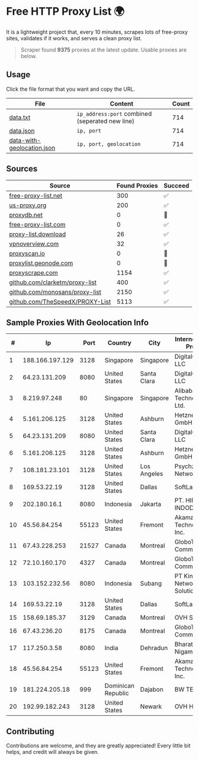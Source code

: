 
# Free HTTP Proxy List 🌍

It is a lightweight project that, every 10 minutes, scrapes lots of free-proxy sites, validates if it works, and serves a clean proxy list.


> Scraper found **9375** proxies at the latest update. Usable proxies are below.

## Usage

Click the file format that you want and copy the URL.


|File|Content|Count|
|----|-------|-----|
|[data.txt](https://raw.githubusercontent.com/themiralay/Proxy-List-World/master/data.txt)|`ip_address:port` combined (seperated new line)|714|
|[data.json](https://raw.githubusercontent.com/themiralay/Proxy-List-World/master/data.json)|`ip, port`|714|
|[data-with-geolocation.json](https://raw.githubusercontent.com/themiralay/Proxy-List-World/master/data-with-geolocation.json)|`ip, port, geolocation`|714|

## Sources

|Source|Found Proxies|Succeed|
|------|-------------|-------|
|[free-proxy-list.net](https://free-proxy-list.net)|300|✅|
|[us-proxy.org](https://www.us-proxy.org)|200|✅|
|[proxydb.net](http://proxydb.net)|0|🚫|
|[free-proxy-list.com](https://free-proxy-list.com/?page=&port=&type%5B%5D=http&type%5B%5D=https&up_time=0&search=Search)|0|✅|
|[proxy-list.download](https://www.proxy-list.download/HTTP)|26|✅|
|[vpnoverview.com](https://vpnoverview.com/privacy/anonymous-browsing/free-proxy-servers)|32|✅|
|[proxyscan.io](https://www.proxyscan.io)|0|🚫|
|[proxylist.geonode.com](https://proxylist.geonode.com/api/proxy-list?limit=300&page=1&sort_by=lastChecked&sort_type=desc&protocols=http,https)|0|🚫|
|[proxyscrape.com](https://api.proxyscrape.com/v2/?request=displayproxies&protocol=http&timeout=10000&country=all&ssl=all&anonymity=all)|1154|✅|
|[github.com/clarketm/proxy-list](https://raw.githubusercontent.com/clarketm/proxy-list/master/proxy-list-raw.txt)|400|✅|
|[github.com/monosans/proxy-list](https://raw.githubusercontent.com/monosans/proxy-list/main/proxies/http.txt)|2150|✅|
|[github.com/TheSpeedX/PROXY-List](https://raw.githubusercontent.com/TheSpeedX/PROXY-List/master/http.txt)|5113|✅|


## Sample Proxies With Geolocation Info

|#|Ip|Port|Country|City|Internet Service Provider|
|-|--|----|-------|----|-------------------------|
|1|188.166.197.129|3128|Singapore|Singapore|DigitalOcean, LLC|
|2|64.23.131.209|8080|United States|Santa Clara|DigitalOcean, LLC|
|3|8.219.97.248|80|Singapore|Singapore|Alibaba (US) Technology Co., Ltd.|
|4|5.161.206.125|3128|United States|Ashburn|Hetzner Online GmbH|
|5|64.23.131.209|8080|United States|Santa Clara|DigitalOcean, LLC|
|6|5.161.206.125|3128|United States|Ashburn|Hetzner Online GmbH|
|7|108.181.23.101|3128|United States|Los Angeles|Psychz Networks|
|8|169.53.22.19|3128|United States|Dallas|SoftLayer|
|9|202.180.16.1|8080|Indonesia|Jakarta|PT. HIPERNET INDODATA|
|10|45.56.84.254|55123|United States|Fremont|Akamai Technologies, Inc.|
|11|67.43.228.253|21527|Canada|Montreal|GloboTech Communications|
|12|72.10.160.170|4327|Canada|Montreal|GloboTech Communications|
|13|103.152.232.56|8080|Indonesia|Subang|PT Kingpolah Network Solutions|
|14|169.53.22.19|3128|United States|Dallas|SoftLayer|
|15|158.69.185.37|3129|Canada|Montreal|OVH SAS|
|16|67.43.236.20|8175|Canada|Montreal|GloboTech Communications|
|17|117.250.3.58|8080|India|Dehradun|Bharat Sanchar Nigam Ltd|
|18|45.56.84.254|55123|United States|Fremont|Akamai Technologies, Inc.|
|19|181.224.205.18|999|Dominican Republic|Dajabon|BW TELECOM|
|20|192.99.182.243|3128|United States|Newark|OVH Hosting|



## Contributing

Contributions are welcome, and they are greatly appreciated! Every
little bit helps, and credit will always be given.

